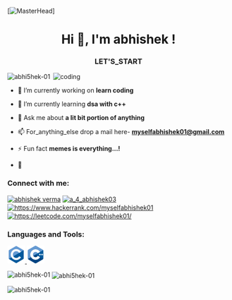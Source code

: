 [![MasterHead](https://in.pinterest.com/pin/807833251925845268/.jpeg)]

<h1 align="center">Hi 👋, I'm abhishek !</h1>
<h3 align="center"> LET'S_START</h3>
<img align="right" alt="coding" width="400" src=https://media.tenor.com/cX92mi1p-NYAAAAd/coding-anime.gif
<p align="left"> <img src="https://komarev.com/ghpvc/?username=abhi5hek-01&label=Profile%20views&color=0e75b6&style=flat" alt="abhi5hek-01" /> </p>

- 🔭 I’m currently working on **learn coding**

- 🌱 I’m currently learning **dsa with c++**

- 💬 Ask me about **a lit bit portion of anything**

- 📫 For_anything_else
drop a mail here- **myselfabhishek01@gmail.com**

- ⚡ Fun fact **memes is everything...!**
- 👻

<h3 align="left">Connect with me:</h3>
<p align="left">
<a href="https://fb.com/abhishek verma" target="blank"><img align="center" src="https://raw.githubusercontent.com/rahuldkjain/github-profile-readme-generator/master/src/images/icons/Social/facebook.svg" alt="abhishek verma" height="30" width="40" /></a>
<a href="https://instagram.com/a_4_abhishek03" target="blank"><img align="center" src="https://raw.githubusercontent.com/rahuldkjain/github-profile-readme-generator/master/src/images/icons/Social/instagram.svg" alt="a_4_abhishek03" height="30" width="40" /></a>
<a href="https://www.hackerrank.com/https://www.hackerrank.com/myselfabhishek01" target="blank"><img align="center" src="https://raw.githubusercontent.com/rahuldkjain/github-profile-readme-generator/master/src/images/icons/Social/hackerrank.svg" alt="https://www.hackerrank.com/myselfabhishek01" height="30" width="40" /></a>
<a href="https://www.leetcode.com/https://leetcode.com/myselfabhishek01/" target="blank"><img align="center" src="https://raw.githubusercontent.com/rahuldkjain/github-profile-readme-generator/master/src/images/icons/Social/leet-code.svg" alt="https://leetcode.com/myselfabhishek01/" height="30" width="40" /></a>
</p>

<h3 align="left">Languages and Tools:</h3>
<p align="left"> <a href="https://www.cprogramming.com/" target="_blank" rel="noreferrer"> <img src="https://raw.githubusercontent.com/devicons/devicon/master/icons/c/c-original.svg" alt="c" width="40" height="40"/> </a> <a href="https://www.w3schools.com/cpp/" target="_blank" rel="noreferrer"> <img src="https://raw.githubusercontent.com/devicons/devicon/master/icons/cplusplus/cplusplus-original.svg" alt="cplusplus" width="40" height="40"/> </a> </p>

<p><img align="left" src="https://github-readme-stats.vercel.app/api/top-langs?username=abhi5hek-01&show_icons=true&locale=en&layout=compact" alt="abhi5hek-01" /></p>

<p>&nbsp;<img align="center" src="https://github-readme-stats.vercel.app/api?username=abhi5hek-01&show_icons=true&locale=en" alt="abhi5hek-01" /></p>

<p><img align="center" src="https://github-readme-streak-stats.herokuapp.com/?user=abhi5hek-01&" alt="abhi5hek-01" /></p>
